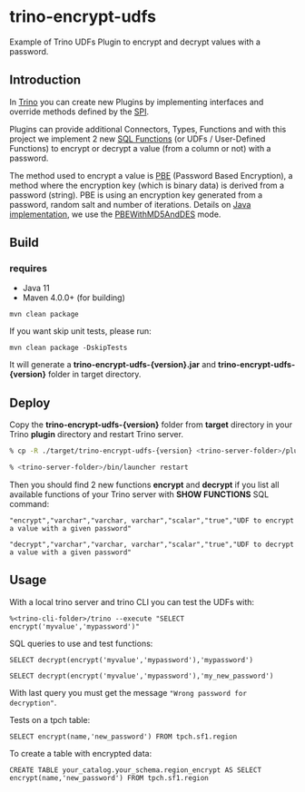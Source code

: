 # trino-encrypt-udfs

Example of Trino UDFs Plugin to encrypt and decrypt values with a password.

## Introduction

In [Trino](https://trino.io) you can create new Plugins by implementing interfaces and override methods defined by the [SPI](https://trino.io/docs/current/develop/spi-overview.html).

Plugins can provide additional Connectors, Types, Functions and with this project we implement 2 new [SQL Functions](https://trino.io/docs/current/develop/functions.html) (or UDFs / User-Defined Functions) to encrypt or decrypt a value (from a column or not) with a password.

The method used to encrypt a value is [PBE](http://www.crypto-it.net/eng/theory/pbe.html) (Password Based Encryption), a method where the encryption key (which is binary data) is derived from a password (string). PBE is using an encryption key generated from a password, random salt and number of iterations.
Details on [Java implementation](https://www.javamex.com/tutorials/cryptography/password_based_encryption.shtml), we use the [PBEWithMD5AndDES](https://www.javamex.com/tutorials/cryptography/pbe_key_derivation.shtml) mode.



## Build

### requires
* Java 11
* Maven 4.0.0+ (for building)

```
mvn clean package
```

If you want skip unit tests, please run:
```
mvn clean package -DskipTests
```

It will generate a **trino-encrypt-udfs-{version}.jar** and **trino-encrypt-udfs-{version}** folder in target directory.
   
## Deploy

Copy the **trino-encrypt-udfs-{version}** folder from **target** directory in your Trino **plugin** directory and restart Trino server.
   
```bash
% cp -R ./target/trino-encrypt-udfs-{version} <trino-server-folder>/plugin/trino-encrypt-udfs

% <trino-server-folder>/bin/launcher restart
```

Then you should find 2 new functions **encrypt** and **decrypt** if you list all available functions of your Trino server with **SHOW FUNCTIONS** SQL command:
``` 
"encrypt","varchar","varchar, varchar","scalar","true","UDF to encrypt a value with a given password"

"decrypt","varchar","varchar, varchar","scalar","true","UDF to decrypt a value with a given password"
``` 
## Usage

With a local trino server and trino CLI you can test the UDFs with:
``` 
%<trino-cli-folder>/trino --execute "SELECT encrypt('myvalue','mypassword')"
```

SQL queries to use and test functions:

```
SELECT decrypt(encrypt('myvalue','mypassword'),'mypassword')

SELECT decrypt(encrypt('myvalue','mypassword'),'my_new_password')
```
With last query you must get the message ``"Wrong password for decryption"``.


Tests on a tpch table:
```
SELECT encrypt(name,'new_password') FROM tpch.sf1.region
```
To create a table with encrypted data:

```
CREATE TABLE your_catalog.your_schema.region_encrypt AS SELECT encrypt(name,'new_password') FROM tpch.sf1.region
```